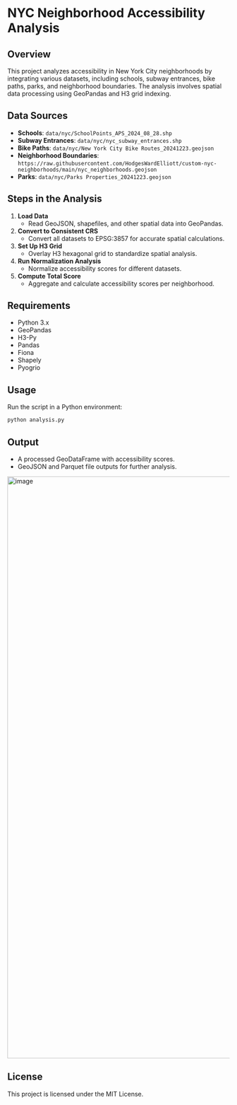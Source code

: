 # NYC Neighborhood Accessibility Analysis

## Overview
This project analyzes accessibility in New York City neighborhoods by integrating various datasets, including schools, subway entrances, bike paths, parks, and neighborhood boundaries. The analysis involves spatial data processing using GeoPandas and H3 grid indexing.

## Data Sources
- **Schools**: `data/nyc/SchoolPoints_APS_2024_08_28.shp`
- **Subway Entrances**: `data/nyc/nyc_subway_entrances.shp`
- **Bike Paths**: `data/nyc/New York City Bike Routes_20241223.geojson`
- **Neighborhood Boundaries**: `https://raw.githubusercontent.com/HodgesWardElliott/custom-nyc-neighborhoods/main/nyc_neighborhoods.geojson`
- **Parks**: `data/nyc/Parks Properties_20241223.geojson`

## Steps in the Analysis
1. **Load Data**
   - Read GeoJSON, shapefiles, and other spatial data into GeoPandas.
2. **Convert to Consistent CRS**
   - Convert all datasets to EPSG:3857 for accurate spatial calculations.
3. **Set Up H3 Grid**
   - Overlay H3 hexagonal grid to standardize spatial analysis.
4. **Run Normalization Analysis**
   - Normalize accessibility scores for different datasets.
5. **Compute Total Score**
   - Aggregate and calculate accessibility scores per neighborhood.

## Requirements
- Python 3.x
- GeoPandas
- H3-Py
- Pandas
- Fiona
- Shapely
- Pyogrio

## Usage
Run the script in a Python environment:
```bash
python analysis.py
```

## Output
- A processed GeoDataFrame with accessibility scores.
- GeoJSON and Parquet file outputs for further analysis.
<img width="1317" alt="image" src="https://github.com/user-attachments/assets/76393ff2-c4c5-4a7d-b2e2-d909726b0e27" />


## License
This project is licensed under the MIT License.

